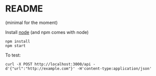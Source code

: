 # README

(minimal for the moment)

Install [node](https://nodejs.com) (and npm comes with node)

```
npm install
npm start
```

To test:

```
curl -X POST http://localhost:3000/api -d'{"url":"http://example.com"}' -H'content-type:application/json'
```
